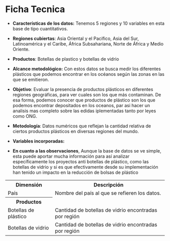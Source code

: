 # Ficha Tecnica 

- **Características de los datos:** Tenemos 5 regiones y 10 variables en esta base de tipo cuantitativos.  

- **Regiones cubiertas**: Asia Oriental y el Pacífico, Asia del Sur, Latinoamérica y el Caribe, África Subsahariana, Norte de África y Medio Oriente.
- **Productos**: Botellas de plastico y botellas de vidrio 

- **Alcance metodológico:** 
 Con estos datos se busca medir los diferentes plásticos que podemos encontrar en los océanos según las zonas en las que se emitieron.
 

- **Objetivo**: Evaluar la presencia de productos plásticos en diferentes regiones geográficas, para ver cuales son los que más contaminan. De esa forma, podemos conocer que productos de plástico son los que podemos encontrar depositados en los oceanos, par asi hacer un analisis mas completo sobre las edidas iplementadas tanto por leyes como ONG.

- **Metodología**: Datos numéricos que reflejan la cantidad relativa de ciertos productos plásticos en diversas regiones del mundo.

- **Variables incorporadas:**        

 <table>
  <tr>
    <th>Dimensión</th>
    <th>Descripción</th>
  </tr>
  <tr>
    <td>País</td>
    <td>Nombre del país al que se refieren los datos.</td>
  </tr>
  <tr>
  <tr>
    <th>Productos</th>
  </tr>
  <tr>
   
   <td>Botellas de plástico</td>
  <td>Cantidad de botellas de vidrio encontradas por región 
  </tr> 
  </tr>
    <td>Botellas de vidrio</td>
    <td>Cantidad de botellas de vidrio encontradas por región 
  </tr>

                 
- **En cuanto a las observaciones**, Aunque la base de datos se ve simple, esta puede aportar mucha información para así analizar específicamente los proyectos anti botellas de plástico, como las botellas de vidrio y si es que efectivamente desde su implementación han tenido un impacto en la reducción de bolsas de plástico 
